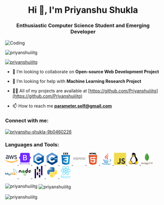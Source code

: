 <h1 align="center">Hi 👋, I'm Priyanshu Shukla</h1>
<h3 align="center">Enthusiastic Computer Science Student and Emerging Developer</h3>
<img align="center" alt="Coding" width="400" src="https://www.google.com/imgres?q=programming%20images%20gif&imgurl=https%3A%2F%2Fwww.iiserkol.ac.in%2F~cds%2Fassets%2Fimage%2Fintro_to_comp_programming.jpg&imgrefurl=https%3A%2F%2Fwww.iiserkol.ac.in%2F~cds%2Fcourses.html&docid=FxsdqQ8Zfeh5QM&tbnid=reLrYicCRKEkIM&vet=12ahUKEwjs2snkhauGAxUrwjgGHR9cALwQM3oECD4QAA..i&w=1500&h=843&hcb=2&ved=2ahUKEwjs2snkhauGAxUrwjgGHR9cALwQM3oECD4QAA">
<p align="left"> <img src="https://komarev.com/ghpvc/?username=priyanshuiiitg&label=Profile%20views&color=0e75b6&style=flat" alt="priyanshuiiitg" /> </p>

<p align="left"> <a href="https://github.com/ryo-ma/github-profile-trophy"><img src="https://github-profile-trophy.vercel.app/?username=priyanshuiiitg" alt="priyanshuiiitg" /></a> </p>

- 👯 I’m looking to collaborate on **Open-source Web Development Project**

- 🤝 I’m looking for help with **Machine Learning Research Project**

- 👨‍💻 All of my projects are available at [https://github.com/Priyanshuiiitg](https://github.com/Priyanshuiiitg)

- 📫 How to reach me **parameter.self@gmail.com**

<h3 align="left">Connect with me:</h3>
<p align="left">
<a href="https://linkedin.com/in/priyanshu-shukla-9b0460226" target="blank"><img align="center" src="https://raw.githubusercontent.com/rahuldkjain/github-profile-readme-generator/master/src/images/icons/Social/linked-in-alt.svg" alt="priyanshu-shukla-9b0460226" height="30" width="40" /></a>
</p>

<h3 align="left">Languages and Tools:</h3>
<p align="left"> <a href="https://aws.amazon.com" target="_blank" rel="noreferrer"> <img src="https://raw.githubusercontent.com/devicons/devicon/master/icons/amazonwebservices/amazonwebservices-original-wordmark.svg" alt="aws" width="40" height="40"/> </a> <a href="https://getbootstrap.com" target="_blank" rel="noreferrer"> <img src="https://raw.githubusercontent.com/devicons/devicon/master/icons/bootstrap/bootstrap-plain-wordmark.svg" alt="bootstrap" width="40" height="40"/> </a> <a href="https://www.cprogramming.com/" target="_blank" rel="noreferrer"> <img src="https://raw.githubusercontent.com/devicons/devicon/master/icons/c/c-original.svg" alt="c" width="40" height="40"/> </a> <a href="https://www.w3schools.com/cpp/" target="_blank" rel="noreferrer"> <img src="https://raw.githubusercontent.com/devicons/devicon/master/icons/cplusplus/cplusplus-original.svg" alt="cplusplus" width="40" height="40"/> </a> <a href="https://www.w3schools.com/css/" target="_blank" rel="noreferrer"> <img src="https://raw.githubusercontent.com/devicons/devicon/master/icons/css3/css3-original-wordmark.svg" alt="css3" width="40" height="40"/> </a> <a href="https://expressjs.com" target="_blank" rel="noreferrer"> <img src="https://raw.githubusercontent.com/devicons/devicon/master/icons/express/express-original-wordmark.svg" alt="express" width="40" height="40"/> </a> <a href="https://www.w3.org/html/" target="_blank" rel="noreferrer"> <img src="https://raw.githubusercontent.com/devicons/devicon/master/icons/html5/html5-original-wordmark.svg" alt="html5" width="40" height="40"/> </a> <a href="https://www.java.com" target="_blank" rel="noreferrer"> <img src="https://raw.githubusercontent.com/devicons/devicon/master/icons/java/java-original.svg" alt="java" width="40" height="40"/> </a> <a href="https://developer.mozilla.org/en-US/docs/Web/JavaScript" target="_blank" rel="noreferrer"> <img src="https://raw.githubusercontent.com/devicons/devicon/master/icons/javascript/javascript-original.svg" alt="javascript" width="40" height="40"/> </a> <a href="https://www.linux.org/" target="_blank" rel="noreferrer"> <img src="https://raw.githubusercontent.com/devicons/devicon/master/icons/linux/linux-original.svg" alt="linux" width="40" height="40"/> </a> <a href="https://www.mongodb.com/" target="_blank" rel="noreferrer"> <img src="https://raw.githubusercontent.com/devicons/devicon/master/icons/mongodb/mongodb-original-wordmark.svg" alt="mongodb" width="40" height="40"/> </a> <a href="https://www.mysql.com/" target="_blank" rel="noreferrer"> <img src="https://raw.githubusercontent.com/devicons/devicon/master/icons/mysql/mysql-original-wordmark.svg" alt="mysql" width="40" height="40"/> </a> <a href="https://nodejs.org" target="_blank" rel="noreferrer"> <img src="https://raw.githubusercontent.com/devicons/devicon/master/icons/nodejs/nodejs-original-wordmark.svg" alt="nodejs" width="40" height="40"/> </a> <a href="https://pandas.pydata.org/" target="_blank" rel="noreferrer"> <img src="https://raw.githubusercontent.com/devicons/devicon/2ae2a900d2f041da66e950e4d48052658d850630/icons/pandas/pandas-original.svg" alt="pandas" width="40" height="40"/> </a> <a href="https://www.python.org" target="_blank" rel="noreferrer"> <img src="https://raw.githubusercontent.com/devicons/devicon/master/icons/python/python-original.svg" alt="python" width="40" height="40"/> </a> <a href="https://reactjs.org/" target="_blank" rel="noreferrer"> <img src="https://raw.githubusercontent.com/devicons/devicon/master/icons/react/react-original-wordmark.svg" alt="react" width="40" height="40"/> </a> </p>

<p><img align="left" src="https://github-readme-stats.vercel.app/api/top-langs?username=priyanshuiiitg&show_icons=true&locale=en&layout=compact" alt="priyanshuiiitg" /></p>

<p>&nbsp;<img align="center" src="https://github-readme-stats.vercel.app/api?username=priyanshuiiitg&show_icons=true&locale=en" alt="priyanshuiiitg" /></p>

<p><img align="center" src="https://github-readme-streak-stats.herokuapp.com/?user=priyanshuiiitg&" alt="priyanshuiiitg" /></p>
